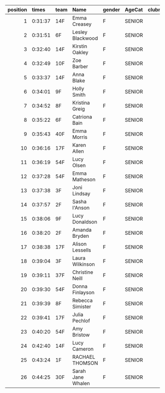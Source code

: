 |   position | times   | team   | Name              | gender   | AgeCat   |   clubnumber | Club name                  | Website                                    |   finishPosition |
|-----------:|:--------|:-------|:------------------|:---------|:---------|-------------:|:---------------------------|:-------------------------------------------|-----------------:|
|          1 | 0:31:37 | 14F    | Emma Creasey      | F        | SENIOR   |           14 | Ayr Seaforth AC            | https://www.ayrseaforth.co.uk/             |               42 |
|          2 | 0:31:51 | 6F     | Lesley Blackwood  | F        | SENIOR   |            6 | Cambuslang Harriers        | https://cambuslangharriers.org/            |               45 |
|          3 | 0:32:40 | 14F    | Kirstin Oakley    | F        | SENIOR   |           14 | Ayr Seaforth AC            | https://www.ayrseaforth.co.uk/             |               57 |
|          4 | 0:32:49 | 10F    | Zoe Barber        | F        | SENIOR   |           10 | Shettleston Harriers       | http://shettlestonharriers.org.uk/         |               59 |
|          5 | 0:33:37 | 14F    | Anna Blake        | F        | SENIOR   |           14 | Ayr Seaforth AC            | https://www.ayrseaforth.co.uk/             |               63 |
|          6 | 0:34:01 | 9F     | Holly Smith       | F        | SENIOR   |            9 | Garscube Harriers          | https://www.garscubeharriers.org.uk/       |               64 |
|          7 | 0:34:52 | 8F     | Kristina Greig    | F        | SENIOR   |            8 | Bellahouston Harriers      | http://www.bellahoustonharriers.co.uk/     |               70 |
|          8 | 0:35:22 | 6F     | Catriona Bain     | F        | SENIOR   |            6 | Cambuslang Harriers        | https://cambuslangharriers.org/            |               77 |
|          9 | 0:35:43 | 40F    | Emma Morris       | F        | SENIOR   |           40 | Motherwell AC              | https://motherwellac.com/                  |               79 |
|         10 | 0:36:16 | 17F    | Karen Allen       | F        | SENIOR   |           17 | Calderglen Harriers        | http://www.calderglenharriers.org.uk/      |               84 |
|         11 | 0:36:19 | 54F    | Lucy Olsen        | F        | SENIOR   |           54 | VP-Glasgow                 | https://www.vp-glasgow.com                 |               85 |
|         12 | 0:37:28 | 54F    | Emma Matheson     | F        | SENIOR   |           54 | VP-Glasgow                 | https://www.vp-glasgow.com                 |              102 |
|         13 | 0:37:38 | 3F     | Joni Lindsay      | F        | SENIOR   |            3 | Bellahouston RR            | https://www.bellahoustonroadrunners.co.uk/ |              105 |
|         14 | 0:37:57 | 2F     | Sasha I'Anson     | F        | SENIOR   |            2 | Kilmarnock H&AC            | http://www.kilmarnockharriers.com/         |              107 |
|         15 | 0:38:06 | 9F     | Lucy Donaldson    | F        | SENIOR   |            9 | Garscube Harriers          | https://www.garscubeharriers.org.uk/       |              110 |
|         16 | 0:38:20 | 2F     | Amanda Bryden     | F        | SENIOR   |            2 | Kilmarnock H&AC            | http://www.kilmarnockharriers.com/         |              113 |
|         17 | 0:38:38 | 17F    | Alison Lessells   | F        | SENIOR   |           17 | Calderglen Harriers        | http://www.calderglenharriers.org.uk/      |              116 |
|         18 | 0:39:04 | 3F     | Laura Wilkinson   | F        | SENIOR   |            3 | Bellahouston RR            | https://www.bellahoustonroadrunners.co.uk/ |              119 |
|         19 | 0:39:11 | 37F    | Christine Neill   | F        | SENIOR   |           37 | Law & District AAC         | http://www.lawaac.co.uk/                   |              121 |
|         20 | 0:39:30 | 54F    | Donna Finlayson   | F        | SENIOR   |           54 | VP-Glasgow                 | https://www.vp-glasgow.com                 |              125 |
|         21 | 0:39:39 | 8F     | Rebecca Simister  | F        | SENIOR   |            8 | Bellahouston Harriers      | http://www.bellahoustonharriers.co.uk/     |              126 |
|         22 | 0:39:41 | 17F    | Julia Pechlof     | F        | SENIOR   |           17 | Calderglen Harriers        | http://www.calderglenharriers.org.uk/      |              127 |
|         23 | 0:40:20 | 54F    | Amy Bristow       | F        | SENIOR   |           54 | VP-Glasgow                 | https://www.vp-glasgow.com                 |              133 |
|         24 | 0:42:40 | 14F    | Lucy Cameron      | F        | SENIOR   |           14 | Ayr Seaforth AC            | https://www.ayrseaforth.co.uk/             |              144 |
|         25 | 0:43:24 | 1F     | RACHAEL THOMSON   | F        | SENIOR   |            1 | East Kilbride AC           | http://www.ekac.org.uk/                    |              145 |
|         26 | 0:44:25 | 30F    | Sarah Jane Whalen | F        | SENIOR   |           30 | Greenock Glenpark Harriers | https://greenockglenparkharriers.com/      |              148 |